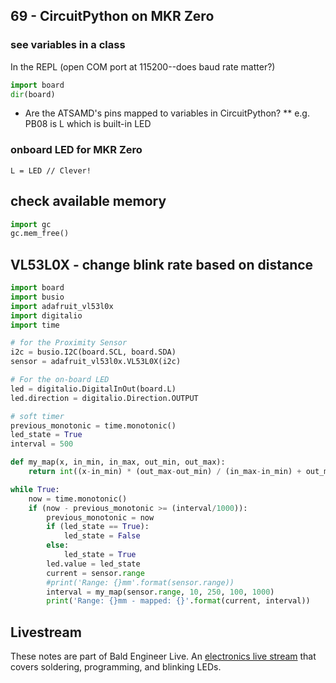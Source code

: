 ## 69 - CircuitPython on MKR Zero

### see variables in a class
In the REPL (open COM port at 115200--does baud rate matter?)
```python
import board
dir(board)
```

* Are the ATSAMD's pins mapped to variables in CircuitPython?
** e.g. PB08 is L which is built-in LED

### onboard LED for MKR Zero
```L = LED // Clever!```

## check available memory
```python
import gc
gc.mem_free()
```


## VL53L0X - change blink rate based on distance
```python
import board
import busio
import adafruit_vl53l0x
import digitalio
import time

# for the Proximity Sensor
i2c = busio.I2C(board.SCL, board.SDA)
sensor = adafruit_vl53l0x.VL53L0X(i2c)

# For the on-board LED
led = digitalio.DigitalInOut(board.L)
led.direction = digitalio.Direction.OUTPUT

# soft timer 
previous_monotonic = time.monotonic()
led_state = True
interval = 500

def my_map(x, in_min, in_max, out_min, out_max):
    return int((x-in_min) * (out_max-out_min) / (in_max-in_min) + out_min)

while True:
	now = time.monotonic()
	if (now - previous_monotonic >= (interval/1000)):
		previous_monotonic = now
		if (led_state == True):
			led_state = False
		else:
			led_state = True
		led.value = led_state
		current = sensor.range
		#print('Range: {}mm'.format(sensor.range))
		interval = my_map(sensor.range, 10, 250, 100, 1000)
		print('Range: {}mm - mapped: {}'.format(current, interval))
```



## Livestream
These notes are part of Bald Engineer Live. An [electronics live stream](https://twitch.tv/baldengineer) that covers soldering, programming, and blinking LEDs.
